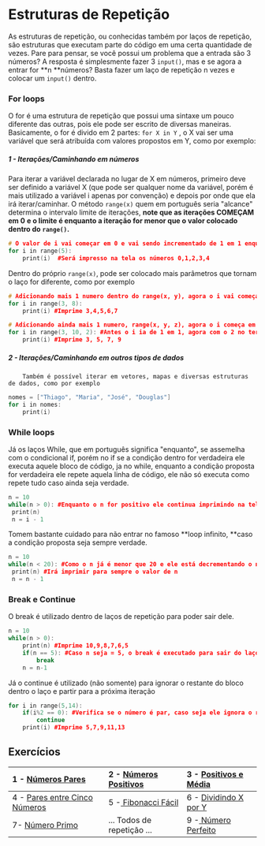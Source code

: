# Estruturas de Repetição

As  estruturas de repetição, ou conhecidas também por laços de repetição, são estruturas que executam parte do código em uma certa quantidade de vezes. Pare para pensar, se você possui um problema que a entrada são 3 números? A resposta é simplesmente fazer 3 `input()`, mas e se agora a entrar for **n **números? Basta fazer um laço de repetição n vezes e colocar um `input()` dentro.

### For loops

O for é uma estrutura de repetição que possui uma sintaxe um pouco diferente das outras, pois ele pode ser escrito de diversas maneiras. Basicamente, o for é divido em 2 partes: `for X in Y` , o X vai ser uma variável que será atribuída com valores propostos em Y, como por exemplo:

##### 1 - Iterações/Caminhando em números

Para iterar a variável declarada no lugar de X em números, primeiro deve ser definido a variável X \(que pode ser qualquer nome da variável, porém é mais utilizado a variável i apenas por convenção\) e depois por onde que ela irá iterar/caminhar. O método `range(x)` quem em português seria "alcance" determina o intervalo limite de iterações, **note que as iterações COMEÇAM em 0** **e o limite é enquanto a iteração for menor que o valor colocado dentro do **`range()`**.**

```cpp
# O valor de i vai começar em 0 e vai sendo incrementado de 1 em 1 enquanto i < 5
for i in range(5):
    print(i)  #Será impresso na tela os números 0,1,2,3,4
```

Dentro do próprio `range(x)`, pode ser colocado mais parâmetros que tornam o laço for diferente, como por exemplo

```cpp
# Adicionando mais 1 numero dentro do range(x, y), agora o i vai começar em x e continua enquanto x < y
for i in range(3, 8):
    print(i) #Imprime 3,4,5,6,7

# Adicionando ainda mais 1 numero, range(x, y, z), agora o i começa em x, vai até y e vai pulando de z em z
for i in range(3, 10, 2): #Antes o i ia de 1 em 1, agora com o 2 no terceiro parâmetro ele irá de 2 em 2
    print(i) #Imprime 3, 5, 7, 9
```

##### 2 - Iterações/Caminhando em outros tipos de dados

```
    Também é possível iterar em vetores, mapas e diversas estruturas de dados, como por exemplo
```

```cpp
nomes = ["Thiago", "Maria", "José", "Douglas"]
for i in nomes:
    print(i)
```

### **While loops**

Já os laços While, que em português significa "enquanto", se assemelha com o condicional if, porém no if se a condição dentro for verdadeira ele executa aquele bloco de código, ja no while, enquanto a condição proposta for verdadeira ele repete aquela linha de código, ele não só executa como repete tudo caso ainda seja verdade.

```cpp
n = 10
while(n > 0): #Enquanto o n for positivo ele continua imprimindo na tela e a cada iteração ele diminui uma unidade de n
 print(n)
 n = i - 1
```

Tomem bastante cuidado para não entrar no famoso **loop infinito, **caso a condição proposta seja sempre verdade.

```cpp
n = 10
while(n < 20): #Como o n já é menor que 20 e ele está decrementando o n, a condição de dentro SEMPRE será verdade
 print(n) #Irá imprimir para sempre o valor de n
 n = n - 1
```

### Break e Continue

O break é utilizado dentro de laços de repetição para poder sair dele.

```cpp
n = 10
while(n > 0):
    print(n) #Imprime 10,9,8,7,6,5
    if(n == 5): #Caso n seja = 5, o break é executado para sair do laço
        break
    n = n-1
```

Já o continue é utilizado \(não somente\)  para ignorar o restante do bloco dentro o laço e partir para a próxima iteração

```cpp
for i in range(5,14):
    if(i%2 == 0): #Verifica se o número é par, caso seja ele ignora o resto do código e vai para o próximo número
        continue
    print(i) #Imprime 5,7,9,11,13
```

## Exercícios

| 1 - [Números Pares](https://www.urionlinejudge.com.br/judge/pt/problems/view/1059) | 2 - [Números Positivos](https://www.urionlinejudge.com.br/judge/pt/problems/view/1060) | 3 - [Positivos e Média](https://www.urionlinejudge.com.br/judge/pt/problems/view/1064) |
| :--- | :--- | :--- |
| 4 - [Pares entre Cinco Números](https://www.urionlinejudge.com.br/judge/pt/problems/view/1065) | 5 -[ Fibonacci Fácil](https://www.urionlinejudge.com.br/judge/pt/problems/view/1151) | 6 - [Dividindo X por Y](https://www.urionlinejudge.com.br/judge/pt/problems/view/1116) |
| 7-   [Número Primo](https://www.urionlinejudge.com.br/judge/pt/problems/view/1165) | ... Todos de repetição ... | 9 -[ Número Perfeito](https://www.urionlinejudge.com.br/judge/pt/problems/view/1164) |



